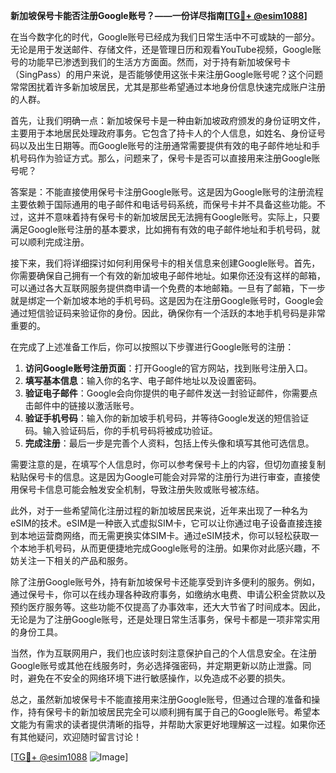**新加坡保号卡能否注册Google账号？——一份详尽指南[[TG💪+ @esim1088](https://t.me/s/esim1088)]**

在当今数字化的时代，Google账号已经成为我们日常生活中不可或缺的一部分。无论是用于发送邮件、存储文件，还是管理日历和观看YouTube视频，Google账号的功能早已渗透到我们的生活方方面面。然而，对于持有新加坡保号卡（SingPass）的用户来说，是否能够使用这张卡来注册Google账号呢？这个问题常常困扰着许多新加坡居民，尤其是那些希望通过本地身份信息快速完成账户注册的人群。

首先，让我们明确一点：新加坡保号卡是一种由新加坡政府颁发的身份证明文件，主要用于本地居民处理政府事务。它包含了持卡人的个人信息，如姓名、身份证号码以及出生日期等。而Google账号的注册通常需要提供有效的电子邮件地址和手机号码作为验证方式。那么，问题来了，保号卡是否可以直接用来注册Google账号呢？

答案是：不能直接使用保号卡注册Google账号。这是因为Google账号的注册流程主要依赖于国际通用的电子邮件和电话号码系统，而保号卡并不具备这些功能。不过，这并不意味着持有保号卡的新加坡居民无法拥有Google账号。实际上，只要满足Google账号注册的基本要求，比如拥有有效的电子邮件地址和手机号码，就可以顺利完成注册。

接下来，我们将详细探讨如何利用保号卡的相关信息来创建Google账号。首先，你需要确保自己拥有一个有效的新加坡电子邮件地址。如果你还没有这样的邮箱，可以通过各大互联网服务提供商申请一个免费的本地邮箱。一旦有了邮箱，下一步就是绑定一个新加坡本地的手机号码。这是因为在注册Google账号时，Google会通过短信验证码来验证你的身份。因此，确保你有一个活跃的本地手机号码是非常重要的。

在完成了上述准备工作后，你可以按照以下步骤进行Google账号的注册：

1. **访问Google账号注册页面**：打开Google的官方网站，找到账号注册入口。
2. **填写基本信息**：输入你的名字、电子邮件地址以及设置密码。
3. **验证电子邮件**：Google会向你提供的电子邮件发送一封验证邮件，你需要点击邮件中的链接以激活账号。
4. **验证手机号码**：输入你的新加坡手机号码，并等待Google发送的短信验证码。输入验证码后，你的手机号码将被成功验证。
5. **完成注册**：最后一步是完善个人资料，包括上传头像和填写其他可选信息。

需要注意的是，在填写个人信息时，你可以参考保号卡上的内容，但切勿直接复制粘贴保号卡的信息。这是因为Google可能会对异常的注册行为进行审查，直接使用保号卡信息可能会触发安全机制，导致注册失败或账号被冻结。

此外，对于一些希望简化注册过程的新加坡居民来说，近年来出现了一种名为eSIM的技术。eSIM是一种嵌入式虚拟SIM卡，它可以让你通过电子设备直接连接到本地运营商网络，而无需更换实体SIM卡。通过eSIM技术，你可以轻松获取一个本地手机号码，从而更便捷地完成Google账号的注册。如果你对此感兴趣，不妨关注一下相关的产品和服务。

除了注册Google账号外，持有新加坡保号卡还能享受到许多便利的服务。例如，通过保号卡，你可以在线办理各种政府事务，如缴纳水电费、申请公积金贷款以及预约医疗服务等。这些功能不仅提高了办事效率，还大大节省了时间成本。因此，无论是为了注册Google账号，还是处理日常生活事务，保号卡都是一项非常实用的身份工具。

当然，作为互联网用户，我们也应该时刻注意保护自己的个人信息安全。在注册Google账号或其他在线服务时，务必选择强密码，并定期更新以防止泄露。同时，避免在不安全的网络环境下进行敏感操作，以免造成不必要的损失。

总之，虽然新加坡保号卡不能直接用来注册Google账号，但通过合理的准备和操作，持有保号卡的新加坡居民完全可以顺利拥有属于自己的Google账号。希望本文能为有需求的读者提供清晰的指导，并帮助大家更好地理解这一过程。如果你还有其他疑问，欢迎随时留言讨论！

[[TG💪+ @esim1088](https://t.me/s/esim1088) ![Image](https://i.postimg.cc/4NQfJmqS/Snipaste-2025-05-13-00-14-12.png)]